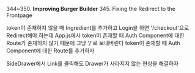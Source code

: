 344~350. **Improving Burger Builder**
345. Fixing the Redirect to the Frontpage

token이 존재하지 않을 때 Ingredient를 추가하고 Login을 하면 '/checkout'으로 Redirect해야 하는데
App.js에서 token이 존재할 때 Auth Component에 대한 Route가 존재하지 않기 때문에 그냥 '/'로 보내버린다
token이 존재할 때 Auth Component에 대한 Route를 추가하자

SideDrawer에서 Link를 클릭해도 Drawer가 사라지지 않는 현상을 해결하자

